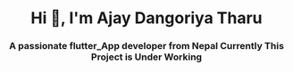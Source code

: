
<h1 align="center">Hi 👋, I'm Ajay Dangoriya Tharu</h1>
<h3 align="center">A passionate flutter_App developer from Nepal Currently This Project is Under Working </h3>
